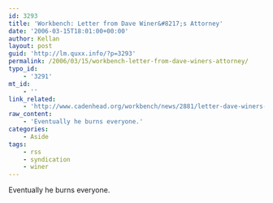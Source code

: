 ```yaml
---
id: 3293
title: 'Workbench: Letter from Dave Winer&#8217;s Attorney'
date: '2006-03-15T18:01:00+00:00'
author: Kellan
layout: post
guid: 'http://lm.quxx.info/?p=3293'
permalink: /2006/03/15/workbench-letter-from-dave-winers-attorney/
typo_id:
    - '3291'
mt_id:
    - ''
link_related:
    - 'http://www.cadenhead.org/workbench/news/2881/letter-dave-winers-attorney'
raw_content:
    - 'Eventually he burns everyone.'
categories:
    - Aside
tags:
    - rss
    - syndication
    - winer
---
```


Eventually he burns everyone.